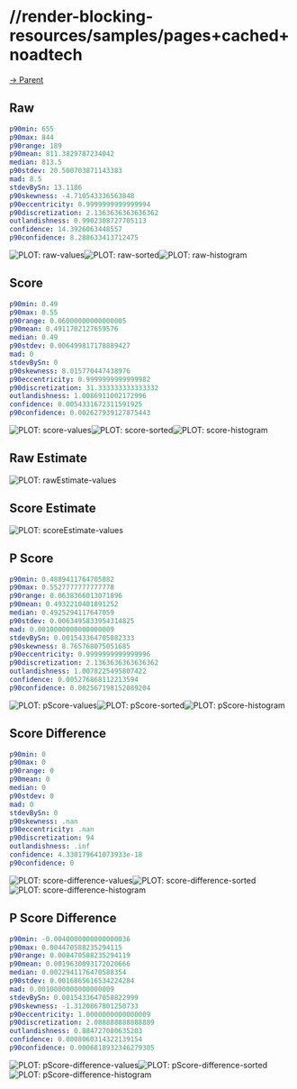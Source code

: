 
# //render-blocking-resources/samples/pages+cached+noadtech

[→ Parent](../..)


## Raw


```yaml
p90min: 655
p90max: 844
p90range: 189
p90mean: 811.3829787234042
median: 813.5
p90stdev: 20.500703871143383
mad: 8.5
stdevBySn: 13.1186
p90skewness: -4.710543336563848
p90eccentricity: 0.9999999999999994
p90discretization: 2.1363636363636362
outlandishness: 0.9902308727705113
confidence: 14.3926063448557
p90confidence: 8.288633413712475

```

![PLOT: raw-values](./raw/values.svg)![PLOT: raw-sorted](./raw/sorted.svg)![PLOT: raw-histogram](./raw/histogram.svg)
## Score


```yaml
p90min: 0.49
p90max: 0.55
p90range: 0.06000000000000005
p90mean: 0.4911702127659576
median: 0.49
p90stdev: 0.006499817178889427
mad: 0
stdevBySn: 0
p90skewness: 8.015770447438976
p90eccentricity: 0.9999999999999982
p90discretization: 31.333333333333332
outlandishness: 1.0086911002172996
confidence: 0.0054331672311591925
p90confidence: 0.002627939127875443

```

![PLOT: score-values](./score/values.svg)![PLOT: score-sorted](./score/sorted.svg)![PLOT: score-histogram](./score/histogram.svg)
## Raw Estimate

![PLOT: rawEstimate-values](./rawEstimate/values.svg)
## Score Estimate

![PLOT: scoreEstimate-values](./scoreEstimate/values.svg)
## P Score


```yaml
p90min: 0.4889411764705882
p90max: 0.5527777777777778
p90range: 0.0638366013071896
p90mean: 0.4932210401891252
median: 0.4925294117647059
p90stdev: 0.0063495833954314825
mad: 0.0010000000000000009
stdevBySn: 0.001543364705882333
p90skewness: 8.765768075051685
p90eccentricity: 0.9999999999999996
p90discretization: 2.1363636363636362
outlandishness: 1.0078225495807422
confidence: 0.005276868112213594
p90confidence: 0.002567198152089204

```

![PLOT: pScore-values](./pScore/values.svg)![PLOT: pScore-sorted](./pScore/sorted.svg)![PLOT: pScore-histogram](./pScore/histogram.svg)
## Score Difference


```yaml
p90min: 0
p90max: 0
p90range: 0
p90mean: 0
median: 0
p90stdev: 0
mad: 0
stdevBySn: 0
p90skewness: .nan
p90eccentricity: .nan
p90discretization: 94
outlandishness: .inf
confidence: 4.330179641073933e-18
p90confidence: 0

```

![PLOT: score-difference-values](./score-difference/values.svg)![PLOT: score-difference-sorted](./score-difference/sorted.svg)![PLOT: score-difference-histogram](./score-difference/histogram.svg)
## P Score Difference


```yaml
p90min: -0.0040000000000000036
p90max: 0.004470588235294115
p90range: 0.008470588235294119
p90mean: 0.0019630093172020666
median: 0.0022941176470588354
p90stdev: 0.0016865616534224284
mad: 0.0010000000000000009
stdevBySn: 0.0015433647058822999
p90skewness: -1.3120867801250733
p90eccentricity: 1.0000000000000009
p90discretization: 2.088888888888889
outlandishness: 0.884727080635203
confidence: 0.0008060314322139154
p90confidence: 0.0006818932346279305

```

![PLOT: pScore-difference-values](./pScore-difference/values.svg)![PLOT: pScore-difference-sorted](./pScore-difference/sorted.svg)![PLOT: pScore-difference-histogram](./pScore-difference/histogram.svg)